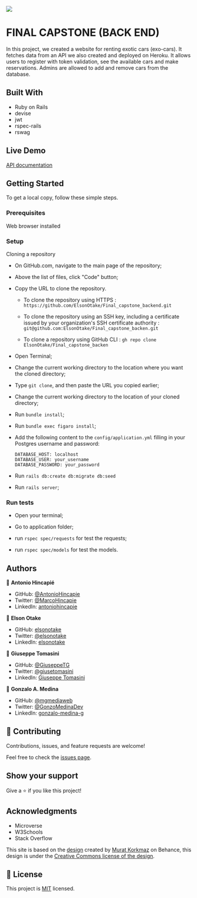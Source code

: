 ![](https://img.shields.io/badge/Microverse-blueviolet)


# FINAL CAPSTONE (BACK END)
In this project, we created a website for renting exotic cars (exo-cars). It fetches data from an API we also created and deployed on Heroku. It allows users to register with token validation, see the available cars and make reservations. Admins are allowed to add and remove cars from the database.


## Built With

- Ruby on Rails
- devise
- jwt
- rspec-rails
- rswag


## Live Demo

[API documentation](https://elsonotake-backend.herokuapp.com/api-docs/index.html)


## Getting Started

To get a local copy, follow these simple steps.

### Prerequisites

Web browser installed

### Setup

Cloning a repository

- On GitHub.com, navigate to the main page of the repository;

- Above the list of files, click "Code" button;

- Copy the URL to clone the repository. 

  - To clone the repository using HTTPS : `https://github.com/ElsonOtake/Final_capstone_backend.git`

  - To clone the repository using an SSH key, including a certificate issued by your organization's SSH certificate authority : `git@github.com:ElsonOtake/Final_capstone_backen.git`

  - To clone a repository using GitHub CLI : `gh repo clone ElsonOtake/Final_capstone_backen`

- Open Terminal;

- Change the current working directory to the location where you want the cloned directory;

- Type `git clone`, and then paste the URL you copied earlier;

- Change the current working directory to the location of your cloned directory;

- Run `bundle install`;

- Run `bundle exec figaro install`;

- Add the following content to the `config/application.yml` filling in your Postgres username and password:

  ```
  DATABASE_HOST: localhost
  DATABASE_USER: your_username
  DATABASE_PASSWORD: your_password
  ```

- Run `rails db:create db:migrate db:seed`

- Run `rails server`;


### Run tests

- Open your terminal;

- Go to application folder;

- run `rspec spec/requests` for test the requests;

- run `rspec spec/models` for test the models.


## Authors

👤 **Antonio Hincapié**

- GitHub: [@AntonioHincapie](https://github.com/AntonioHincapie)
- Twitter: [@MarcoHincapie](https://twitter.com/MarcoHincapie)
- LinkedIn: [antoniohincapie](https://www.linkedin.com/in/antoniohincapie/)

👤 **Elson Otake**

- GitHub: [elsonotake](https://github.com/elsonotake)
- Twitter: [@elsonotake](https://twitter.com/elsonotake)
- LinkedIn: [elsonotake](https://linkedin.com/in/elsonotake)

👤 **Giuseppe Tomasini**

- GitHub: [@GiuseppeTG](https://github.com/GiuseppeTG)
- Twitter: [@giusetomasini](https://twitter.com/giusetomasini)
- LinkedIn: [Giuseppe Tomasini](https://www.linkedin.com/in/giuseppe-tomasini-67ba101a8/)

👤 **Gonzalo A. Medina**

- GitHub: [@mgmediaweb](https://github.com/mgmediaweb)
- Twitter: [@GonzoMedinaDev](https://twitter.com/GonzoMedinaDev)
- LinkedIn: [gonzalo-medina-g](https://www.linkedin.com/in/gonzalo-medina-g/)


## 🤝 Contributing

Contributions, issues, and feature requests are welcome!

Feel free to check the [issues page](../../issues/).


## Show your support

Give a ⭐️ if you like this project!


## Acknowledgments

- Microverse
- W3Schools
- Stack Overflow

This site is based on the [design](https://www.behance.net/gallery/26425031/Vespa-Responsive-Redesign) created by [Murat Korkmaz](https://www.behance.net/muratk) on Behance, this design is under the [Creative Commons license of the design](https://creativecommons.org/licenses/by-nc/4.0/).


## 📝 License

This project is [MIT](./MIT.md) licensed.
